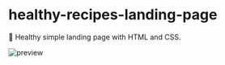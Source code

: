 # healthy-recipes-landing-page
🍇 Healthy simple landing page with HTML and CSS.

![preview](https://user-images.githubusercontent.com/79935555/229381036-a4b9390d-54bd-4b9d-8ac4-050e7bdc9325.png)
